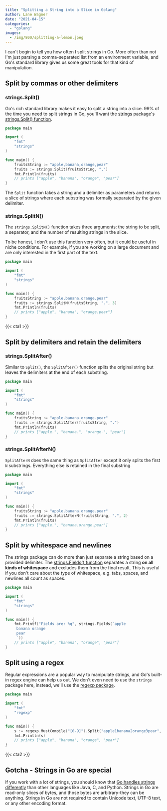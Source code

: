 ```yaml
---
title: "Splitting a String into a Slice in Golang"
author: Lane Wagner
date: "2021-04-15"
categories: 
  - "golang"
images:
  - /img/800/splitting-a-lemon.jpeg
---
```


I can't begin to tell you how often I split strings in Go. More often than not I'm just parsing a comma-separated list from an environment variable, and Go's standard library gives us some great tools for that kind of manipulation.

## Split by commas or other delimiters

### strings.Split()

Go's rich standard library makes it easy to split a string into a slice. 99% of the time you need to split strings in Go, you'll want the [strings](https://golang.org/pkg/strings) package's [strings.Split() function](https://golang.org/pkg/strings/#Split).

```go
package main

import (
    "fmt"
    "strings"
)

func main() {
    fruitsString := "apple,banana,orange,pear"
    fruits := strings.Split(fruitsString, ",")
    fmt.Println(fruits)
    // prints ["apple", "banana", "orange", "pear"]
}
```

The `Split` function takes a string and a delimiter as parameters and returns a slice of strings where each substring was formally separated by the given delimiter.

### strings.SplitN()

The `strings.SplitN()` function takes three arguments: the string to be split, a separator, and the number of resulting strings in the slice.

To be honest, I don't use this function very often, but it could be useful in niche conditions. For example, if you are working on a large document and are only interested in the first part of the text.

```go
package main

import (
    "fmt"
    "strings"
)

func main() {
    fruitsString := "apple.banana.orange.pear"
    fruits := strings.SplitN(fruitsString, ".", 3)
    fmt.Println(fruits)
    // prints ["apple", "banana", "orange.pear"]
}
```

{{< cta1 >}}

## Split by delimiters and retain the delimiters

### strings.SplitAfter()

Similar to `Split()`, the `SplitAfter()` function splits the original string but leaves the delimiters at the end of each substring.

```go
package main

import (
    "fmt"
    "strings"
)

func main() {
    fruitsString := "apple.banana.orange.pear"
    fruits := strings.SplitAfter(fruitsString, ".")
    fmt.Println(fruits)
    // prints ["apple.", "banana.", "orange.", "pear"]
}
```

### strings.SplitAfterN()

`SplitAfterN` does the same thing as `SplitAfter` except it only splits the first `N` substrings. Everything else is retained in the final substring.

```go
package main

import (
    "fmt"
    "strings"
)

func main() {
    fruitsString := "apple.banana.orange.pear"
    fruits := strings.SplitAfterN(fruitsString, ".", 2)
    fmt.Println(fruits)
    // prints ["apple.", "banana.orange.pear"]
}
```

## Split by whitespace and newlines

The strings package can do more than just separate a string based on a provided delimiter. The [strings.Fields() function](https://golang.org/pkg/strings/#Fields) separates a string **on all kinds of whitespace** and excludes them from the final result. This is useful if you don't care about the type of whitespace, e.g. tabs, spaces, and newlines all count as spaces.

```go
package main

import (
    "fmt"
    "strings"
)

func main() {
    fmt.Printf("Fields are: %q", strings.Fields(`apple
     banana orange
     pear
     `))
    // prints ["apple", "banana", "orange", "pear"]
}
```

## Split using a regex

Regular expressions are a popular way to manipulate strings, and Go's built-in regex engine can help us out. We don't even need to use the `strings` package here, instead, we'll use the [regexp package](https://golang.org/pkg/regexp/).

```go
package main

import (
    "fmt"
    "regexp"
)

func main() {
    s := regexp.MustCompile("[0-9]").Split("apple1banana2orange3pear", -1)
    fmt.Println(s)
    // prints ["apple", "banana", "orange", "pear"]
}
```

{{< cta2 >}}

## Gotcha - Strings in Go are special

If you work with a lot of strings, you should know that [Go handles strings differently](https://blog.golang.org/strings) than other languages like Java, C, and Python. Strings in Go are read-only slices of bytes, and those bytes are arbitrary-they can be anything. Strings in Go are not required to contain Unicode text, UTF-8 text, or any other encoding format.
